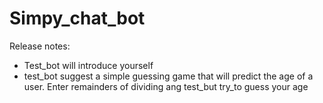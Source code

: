 # Simpy_chat_bot
Release notes:
- Test_bot will introduce yourself
- test_bot suggest a simple guessing game that will predict the age of a user. Enter remainders of dividing ang test_but try_to guess your age
